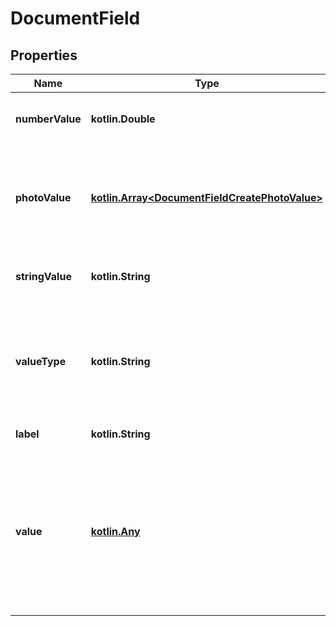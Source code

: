 
# DocumentField

## Properties
Name | Type | Description | Notes
------------ | ------------- | ------------- | -------------
**numberValue** | **kotlin.Double** | Value of this field if this document field has valueType: ValueType_Number. |  [optional]
**photoValue** | [**kotlin.Array&lt;DocumentFieldCreatePhotoValue&gt;**](DocumentFieldCreatePhotoValue.md) | Value of this field if this document field has valueType: ValueType_Photo. Array of photo objects where each object contains a URL for a photo. |  [optional]
**stringValue** | **kotlin.String** | Value of this field if this document field has valueType: ValueType_String. |  [optional]
**valueType** | **kotlin.String** | Determines the type of this field and what type of value this field has. It should be either ValueType_Number, ValueType_String, or ValueType_Photo. | 
**label** | **kotlin.String** | Descriptive name of this field. | 
**value** | [**kotlin.Any**](.md) | DEPRECATED: Please use stringValue, numberValue, or photoValue instead. Value of this field. Depending on what kind of field it is, this may be one of the following: an array of image urls, a float, an integer, or a string. |  [optional]



